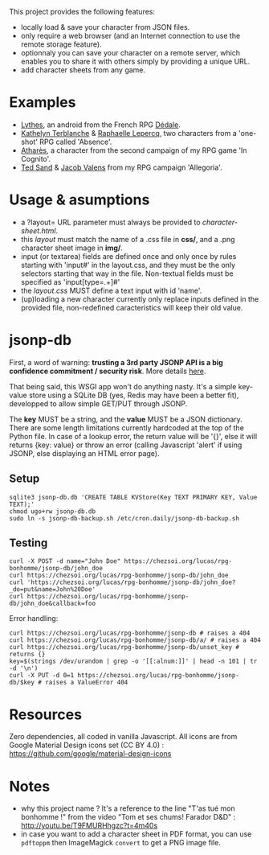 This project provides the following features:
- locally load & save your character from JSON files.
- only require a web browser (and an Internet connection to use the remote storage feature).
- optionnaly you can save your character on a remote server,
which enables you to share it with others simply by providing a unique URL.
- add character sheets from any game.

# Examples

- [Lythes](https://chezsoi.org/lucas/rpg-bonhomme/character-sheet.html?layout=Dedale&name=lythes), an android from the French RPG [Dédale](http://lab00.free.fr/sommaire/home.htm).
- [Kathelyn Terblanche](https://chezsoi.org/lucas/rpg-bonhomme/character-sheet.html?layout=Absence&name=kathelyn_terblanche) & [Raphaelle Lepercq](https://chezsoi.org/lucas/rpg-bonhomme/character-sheet.html?layout=Absence&name=raphaelle_lepercq_se_fait_appeler_lila_), two characters from a 'one-shot' RPG called 'Absence'.
- [Atharès](https://chezsoi.org/lucas/rpg-bonhomme/character-sheet.html?layout=InCognito1&name=athares), a character from the second campaign of my RPG game 'In Cognito'.
- [Ted Sand](https://chezsoi.org/lucas/rpg-bonhomme/character-sheet.html?layout=Allegoria&name=ted_sand) & [Jacob Valens](https://chezsoi.org/lucas/rpg-bonhomme/character-sheet.html?layout=Allegoria&name=jacob_valens) from my RPG campaign 'Allegoria'.

# Usage & asumptions

- a ?layout= URL parameter must always be provided to _character-sheet.html_.
- this _layout_ must match the name of a .css file in **css/**, and a .png character sheet image in **img/**.
- input (or textarea) fields are defined once and only once by rules starting with 'input#<name>' in the layout.css,
and they must be the only selectors starting that way in the file.
Non-textual fields must be specified as 'input[type=.+]#<name>'
- the _layout.css_ MUST define a text input with id 'name'.
- (up)loading a new character currently only replace inputs defined in the provided file,
non-redefined caracteristics will keep their old value.

# jsonp-db

First, a word of warning: **trusting a 3rd party JSONP API is a big confidence commitment / security risk**.
More details [here](http://security.stackexchange.com/a/23439).

That being said, this WSGI app won't do anything nasty.
It's a simple key-value store using a SQLite DB (yes, Redis may have been a better fit), developped to allow simple GET/PUT through JSONP.

The **key** MUST be a string, and the **value** MUST be a JSON dictionary.
There are some length limitations currently hardcoded at the top of the Python file.
In case of a lookup error, the return value will be '{}', else it will returns {key: value} or throw an error
(calling Javascript 'alert' if using JSONP, else displaying an HTML error page).

## Setup

    sqlite3 jsonp-db.db 'CREATE TABLE KVStore(Key TEXT PRIMARY KEY, Value TEXT);'
    chmod ugo+rw jsonp-db.db
    sudo ln -s jsonp-db-backup.sh /etc/cron.daily/jsonp-db-backup.sh

## Testing

    curl -X POST -d name="John Doe" https://chezsoi.org/lucas/rpg-bonhomme/jsonp-db/john_doe
    curl https://chezsoi.org/lucas/rpg-bonhomme/jsonp-db/john_doe
    curl 'https://chezsoi.org/lucas/rpg-bonhomme/jsonp-db/john_doe?_do=put&name=John%20Doe'
    curl https://chezsoi.org/lucas/rpg-bonhomme/jsonp-db/john_doe&callback=foo

Error handling:

    curl https://chezsoi.org/lucas/rpg-bonhomme/jsonp-db # raises a 404
    curl https://chezsoi.org/lucas/rpg-bonhomme/jsonp-db/a/ # raises a 404
    curl https://chezsoi.org/lucas/rpg-bonhomme/jsonp-db/unset_key # returns {}
    key=$(strings /dev/urandom | grep -o '[[:alnum:]]' | head -n 101 | tr -d '\n')
    curl -X PUT -d 0=1 https://chezsoi.org/lucas/rpg-bonhomme/jsonp-db/$key # raises a ValueError 404

# Resources

Zero dependencies, all coded in vanilla Javascript.
All icons are from Google Material Design icons set (CC BY 4.0) : https://github.com/google/material-design-icons

# Notes

- why this project name ? It's a reference to the line "T'as tué mon bonhomme !" from the video "Tom et ses chums! Farador D&D" : http://youtu.be/T9FMURHhgzc?t=4m40s
- in case you want to add a character sheet in PDF format, you can use `pdftoppm` then ImageMagick `convert` to get a PNG image file.


